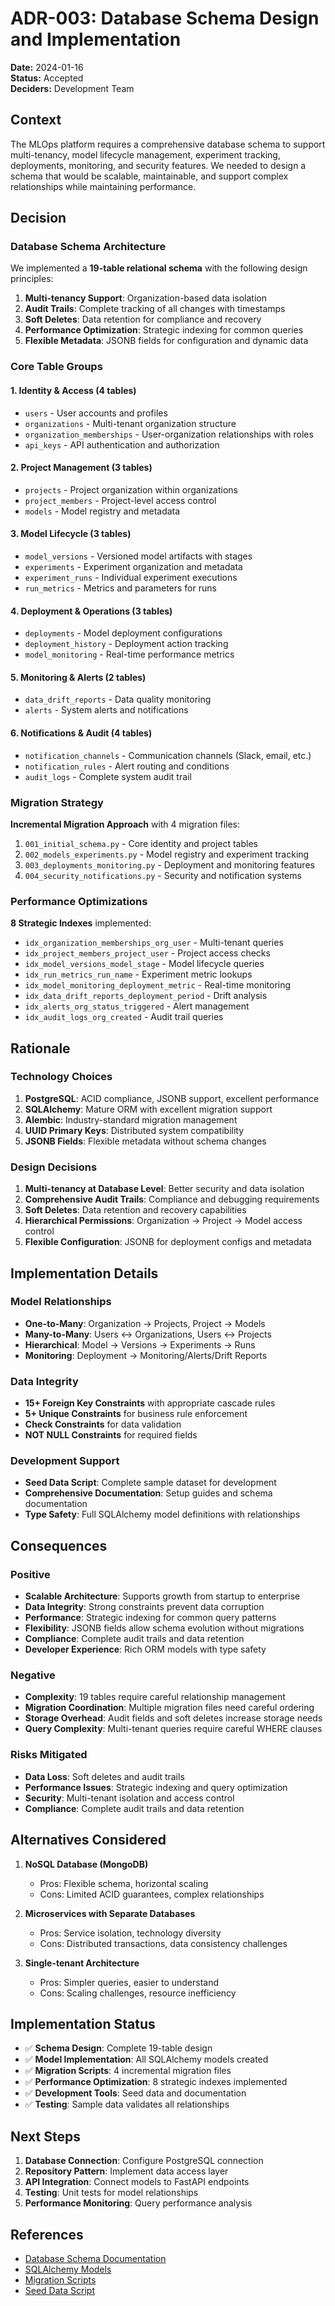 # ADR-003: Database Schema Design and Implementation

**Date:** 2024-01-16  
**Status:** Accepted  
**Deciders:** Development Team  

## Context

The MLOps platform requires a comprehensive database schema to support multi-tenancy, model lifecycle management, experiment tracking, deployments, monitoring, and security features. We needed to design a schema that would be scalable, maintainable, and support complex relationships while maintaining performance.

## Decision

### Database Schema Architecture

We implemented a **19-table relational schema** with the following design principles:

1. **Multi-tenancy Support**: Organization-based data isolation
2. **Audit Trails**: Complete tracking of all changes with timestamps
3. **Soft Deletes**: Data retention for compliance and recovery
4. **Performance Optimization**: Strategic indexing for common queries
5. **Flexible Metadata**: JSONB fields for configuration and dynamic data

### Core Table Groups

#### 1. Identity & Access (4 tables)
- `users` - User accounts and profiles
- `organizations` - Multi-tenant organization structure
- `organization_memberships` - User-organization relationships with roles
- `api_keys` - API authentication and authorization

#### 2. Project Management (3 tables)
- `projects` - Project organization within organizations
- `project_members` - Project-level access control
- `models` - Model registry and metadata

#### 3. Model Lifecycle (3 tables)
- `model_versions` - Versioned model artifacts with stages
- `experiments` - Experiment organization and metadata
- `experiment_runs` - Individual experiment executions
- `run_metrics` - Metrics and parameters for runs

#### 4. Deployment & Operations (3 tables)
- `deployments` - Model deployment configurations
- `deployment_history` - Deployment action tracking
- `model_monitoring` - Real-time performance metrics

#### 5. Monitoring & Alerts (2 tables)
- `data_drift_reports` - Data quality monitoring
- `alerts` - System alerts and notifications

#### 6. Notifications & Audit (4 tables)
- `notification_channels` - Communication channels (Slack, email, etc.)
- `notification_rules` - Alert routing and conditions
- `audit_logs` - Complete system audit trail

### Migration Strategy

**Incremental Migration Approach** with 4 migration files:
1. `001_initial_schema.py` - Core identity and project tables
2. `002_models_experiments.py` - Model registry and experiment tracking
3. `003_deployments_monitoring.py` - Deployment and monitoring features
4. `004_security_notifications.py` - Security and notification systems

### Performance Optimizations

**8 Strategic Indexes** implemented:
- `idx_organization_memberships_org_user` - Multi-tenant queries
- `idx_project_members_project_user` - Project access checks
- `idx_model_versions_model_stage` - Model lifecycle queries
- `idx_run_metrics_run_name` - Experiment metric lookups
- `idx_model_monitoring_deployment_metric` - Real-time monitoring
- `idx_data_drift_reports_deployment_period` - Drift analysis
- `idx_alerts_org_status_triggered` - Alert management
- `idx_audit_logs_org_created` - Audit trail queries

## Rationale

### Technology Choices

1. **PostgreSQL**: ACID compliance, JSONB support, excellent performance
2. **SQLAlchemy**: Mature ORM with excellent migration support
3. **Alembic**: Industry-standard migration management
4. **UUID Primary Keys**: Distributed system compatibility
5. **JSONB Fields**: Flexible metadata without schema changes

### Design Decisions

1. **Multi-tenancy at Database Level**: Better security and data isolation
2. **Comprehensive Audit Trails**: Compliance and debugging requirements
3. **Soft Deletes**: Data retention and recovery capabilities
4. **Hierarchical Permissions**: Organization → Project → Model access control
5. **Flexible Configuration**: JSONB for deployment configs and metadata

## Implementation Details

### Model Relationships
- **One-to-Many**: Organization → Projects, Project → Models
- **Many-to-Many**: Users ↔ Organizations, Users ↔ Projects
- **Hierarchical**: Model → Versions → Experiments → Runs
- **Monitoring**: Deployment → Monitoring/Alerts/Drift Reports

### Data Integrity
- **15+ Foreign Key Constraints** with appropriate cascade rules
- **5+ Unique Constraints** for business rule enforcement
- **Check Constraints** for data validation
- **NOT NULL Constraints** for required fields

### Development Support
- **Seed Data Script**: Complete sample dataset for development
- **Comprehensive Documentation**: Setup guides and schema documentation
- **Type Safety**: Full SQLAlchemy model definitions with relationships

## Consequences

### Positive
- **Scalable Architecture**: Supports growth from startup to enterprise
- **Data Integrity**: Strong constraints prevent data corruption
- **Performance**: Strategic indexing for common query patterns
- **Flexibility**: JSONB fields allow schema evolution without migrations
- **Compliance**: Complete audit trails and data retention
- **Developer Experience**: Rich ORM models with type safety

### Negative
- **Complexity**: 19 tables require careful relationship management
- **Migration Coordination**: Multiple migration files need careful ordering
- **Storage Overhead**: Audit fields and soft deletes increase storage needs
- **Query Complexity**: Multi-tenant queries require careful WHERE clauses

### Risks Mitigated
- **Data Loss**: Soft deletes and audit trails
- **Performance Issues**: Strategic indexing and query optimization
- **Security**: Multi-tenant isolation and access control
- **Compliance**: Complete audit trails and data retention

## Alternatives Considered

1. **NoSQL Database (MongoDB)**
   - Pros: Flexible schema, horizontal scaling
   - Cons: Limited ACID guarantees, complex relationships

2. **Microservices with Separate Databases**
   - Pros: Service isolation, technology diversity
   - Cons: Distributed transactions, data consistency challenges

3. **Single-tenant Architecture**
   - Pros: Simpler queries, easier to understand
   - Cons: Scaling challenges, resource inefficiency

## Implementation Status

- ✅ **Schema Design**: Complete 19-table design
- ✅ **Model Implementation**: All SQLAlchemy models created
- ✅ **Migration Scripts**: 4 incremental migration files
- ✅ **Performance Optimization**: 8 strategic indexes implemented
- ✅ **Development Tools**: Seed data and documentation
- ✅ **Testing**: Sample data validates all relationships

## Next Steps

1. **Database Connection**: Configure PostgreSQL connection
2. **Repository Pattern**: Implement data access layer
3. **API Integration**: Connect models to FastAPI endpoints
4. **Testing**: Unit tests for model relationships
5. **Performance Monitoring**: Query performance analysis

## References

- [Database Schema Documentation](../../../backend/DATABASE_README.md)
- [SQLAlchemy Models](../../../backend/app/models/)
- [Migration Scripts](../../../backend/alembic/versions/)
- [Seed Data Script](../../../backend/scripts/seed_data.py)